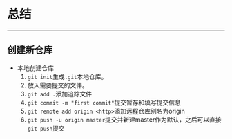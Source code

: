 # 总结
---

## 创建新仓库

- 本地创建仓库
  1. `git init`生成`.git`本地仓库。
  2. 放入需要提交的文件。
  3. `git add .`添加追踪文件
  4. `git commit -m "first commit"`提交暂存和填写提交信息
  5. `git remote add origin <http>`添加远程仓库别名为origin
  6. `git push -u origin master`提交并新建master作为默认，之后可以直接`git push`提交